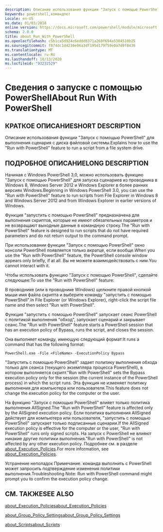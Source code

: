 ```yaml
---
description: Описание использования функции "Запуск с помощью PowerShell" для выполнения сценария с диска файловой системы.
keywords: powershell,командлет
Locale: en-US
ms.date: 01/03/2018
online version: https://docs.microsoft.com/powershell/module/microsoft.powershell.core/about/about_run_with_powershell?view=powershell-7&WT.mc_id=ps-gethelp
schema: 2.0.0
title: about_Run_With_PowerShell
ms.openlocfilehash: c5b1ca5d924c6eddd6371a269f694a5304510b25
ms.sourcegitcommit: f874dc1d4236e06a3df195d179f59e0a7d9f8436
ms.translationtype: MT
ms.contentlocale: ru-RU
ms.lasthandoff: 10/13/2020
ms.locfileid: "93232529"
---
```

# <a name="about-run-with-powershell"></a><span data-ttu-id="89094-104">Сведения о запуске с помощью PowerShell</span><span class="sxs-lookup"><span data-stu-id="89094-104">About Run With PowerShell</span></span>

## <a name="short-description"></a><span data-ttu-id="89094-105">КРАТКОЕ ОПИСАНИЕ</span><span class="sxs-lookup"><span data-stu-id="89094-105">SHORT DESCRIPTION</span></span>
<span data-ttu-id="89094-106">Описание использования функции "Запуск с помощью PowerShell" для выполнения сценария с диска файловой системы.</span><span class="sxs-lookup"><span data-stu-id="89094-106">Explains how to use the "Run with PowerShell" feature to run a script from a file system drive.</span></span>

## <a name="long-description"></a><span data-ttu-id="89094-107">ПОДРОБНОЕ ОПИСАНИЕ</span><span class="sxs-lookup"><span data-stu-id="89094-107">LONG DESCRIPTION</span></span>

<span data-ttu-id="89094-108">Начиная с Windows PowerShell 3,0, можно использовать функцию "Запуск с помощью PowerShell" для запуска сценариев из проводника в Windows 8, Windows Server 2012 и Windows Explorer в более ранних версиях Windows.</span><span class="sxs-lookup"><span data-stu-id="89094-108">Beginning in Windows PowerShell 3.0, you can use the "Run with PowerShell" feature to run scripts from File Explorer in Windows 8 and Windows Server 2012 and from Windows Explorer in earlier versions of Windows.</span></span>

<span data-ttu-id="89094-109">Функция "запустить с помощью PowerShell" предназначена для выполнения скриптов, которые не имеют обязательных параметров и не возвращают выходные данные в командную строку.</span><span class="sxs-lookup"><span data-stu-id="89094-109">The "Run with PowerShell" feature is designed to run scripts that do not have required parameters and do not return output to the command prompt.</span></span>

<span data-ttu-id="89094-110">При использовании функции "Запуск с помощью PowerShell" окно консоли PowerShell появляется только вкратце, если вообще.</span><span class="sxs-lookup"><span data-stu-id="89094-110">When you use the "Run with PowerShell" feature, the PowerShell console window appears only briefly, if at all.</span></span> <span data-ttu-id="89094-111">Вы не можете взаимодействовать с ним.</span><span class="sxs-lookup"><span data-stu-id="89094-111">You cannot interact with it.</span></span>

<span data-ttu-id="89094-112">Чтобы использовать функцию "Запуск с помощью PowerShell", сделайте следующее:</span><span class="sxs-lookup"><span data-stu-id="89094-112">To use the "Run with PowerShell" feature:</span></span>

<span data-ttu-id="89094-113">В проводнике (или в проводнике Windows) щелкните правой кнопкой мыши имя файла скрипта и выберите команду "запустить с помощью PowerShell".</span><span class="sxs-lookup"><span data-stu-id="89094-113">In File Explorer (or Windows Explorer), right-click the script file name and then select "Run with PowerShell".</span></span>

<span data-ttu-id="89094-114">Функция "запустить с помощью PowerShell" запускает сеанс PowerShell с политикой выполнения "обход", запускает сценарий и закрывает сеанс.</span><span class="sxs-lookup"><span data-stu-id="89094-114">The "Run with PowerShell" feature starts a PowerShell session that has an execution policy of Bypass, runs the script, and closes the session.</span></span>

<span data-ttu-id="89094-115">Она выполняет команду, имеющую следующий формат:</span><span class="sxs-lookup"><span data-stu-id="89094-115">It runs a command that has the following format:</span></span>

```
PowerShell.exe -File <FileName> -ExecutionPolicy Bypass
```

<span data-ttu-id="89094-116">"Запустить с помощью PowerShell" задает политику выполнения обхода только для сеанса (текущего экземпляра процесса PowerShell), в котором выполняется скрипт.</span><span class="sxs-lookup"><span data-stu-id="89094-116">"Run with PowerShell" sets the Bypass execution policy only for the session (the current instance of the PowerShell process) in which the script runs.</span></span>
<span data-ttu-id="89094-117">Эта функция не изменяет политику выполнения для компьютера или пользователя.</span><span class="sxs-lookup"><span data-stu-id="89094-117">This feature does not change the execution policy for the computer or the user.</span></span>

<span data-ttu-id="89094-118">На функцию "Запуск с помощью PowerShell" влияет только политика выполнения AllSigned.</span><span class="sxs-lookup"><span data-stu-id="89094-118">The "Run with PowerShell" feature is affected only by the AllSigned execution policy.</span></span> <span data-ttu-id="89094-119">Если политика выполнения AllSigned действует для компьютера или пользователя, "запустить с помощью PowerShell" запускает только подписанные сценарии.</span><span class="sxs-lookup"><span data-stu-id="89094-119">If the AllSigned execution policy is effective for the computer or the user, "Run with PowerShell" runs only signed scripts.</span></span> <span data-ttu-id="89094-120">На запуск с PowerShell не влияют никакие другие политики выполнения.</span><span class="sxs-lookup"><span data-stu-id="89094-120">"Run with PowerShell" is not affected by any other execution policy.</span></span> <span data-ttu-id="89094-121">Подробнее см. в разделе [about_Execution_Policies](about_Execution_Policies.md).</span><span class="sxs-lookup"><span data-stu-id="89094-121">For more information, see [about_Execution_Policies](about_Execution_Policies.md).</span></span>

<span data-ttu-id="89094-122">Устранение неполадок Примечание. команда выполнить с PowerShell может запросить подтверждение изменения политики выполнения.</span><span class="sxs-lookup"><span data-stu-id="89094-122">Troubleshooting Note: Run with PowerShell command might prompt you to confirm the execution policy change.</span></span>

## <a name="see-also"></a><span data-ttu-id="89094-123">СМ. ТАКЖЕ</span><span class="sxs-lookup"><span data-stu-id="89094-123">SEE ALSO</span></span>

[<span data-ttu-id="89094-124">about_Execution_Policies</span><span class="sxs-lookup"><span data-stu-id="89094-124">about_Execution_Policies</span></span>](about_Execution_Policies.md)

[<span data-ttu-id="89094-125">about_Group_Policy_Settings</span><span class="sxs-lookup"><span data-stu-id="89094-125">about_Group_Policy_Settings</span></span>](about_Group_Policy_Settings.md)

[<span data-ttu-id="89094-126">about_Scripts</span><span class="sxs-lookup"><span data-stu-id="89094-126">about_Scripts</span></span>](about_Scripts.md)
